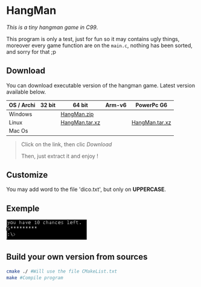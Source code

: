 # HangMan
*This is a tiny hangman game in C99*.

This program is only a test, just for fun so it may contains ugly things,
moreover every game function are on the `main.c`,
nothing has been sorted, and sorry for that ;p

## Download

You can download executable version of the hangman game.
Latest version available below.

| OS / Archi | 32 bit | 64 bit | Arm-v6 | PowerPc G6 |
|------------|--------------------------------|--------------------------------|--------------------------------|--------------------------------|
| Windows    | | [HangMan.zip](bin/HangMan.zip) | |
| Linux      | | [HangMan.tar.xz](bin/HangMan_Linux64.tar.xz) | | [HangMan.tar.xz](bin/HangMan_PPCG6.tar.xz) |
| Mac Os     |

> Click on the link, then clic *Download*
>
> Then, just extract it and enjoy !

## Customize
You may add word to the file 'dico.txt', but only on **UPPERCASE**.

## Exemple

![exemple](exemple.gif)

## Build your own version from sources
```bash
cmake ./ #Will use the file CMakeList.txt
make #Compile program
```
